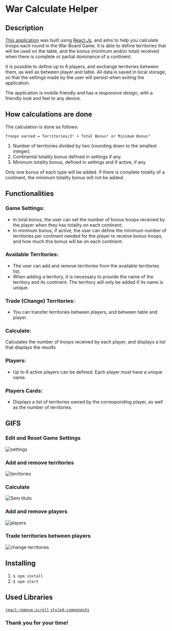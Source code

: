 # War Calculate Helper
## Description
[This application](https://react-war-calculate-helper-nxmupdey5-nycolasfelipe.vercel.app/) was built using [React.Js](https://reactjs.org), and aims to help you calculate troops each round in the War Board Game.
It is able to define territories that will be used on the table, and the bonus (minimum and/or total) received when there is complete or partial dominance of a continent.

It is possible to define up to 6 players, and exchange territories between them, as well as between player and table.
All data is saved in local storage, so that the settings made by the user will persist when exiting the application.

The application is mobile friendly and has a responsive design, with a friendly look and feel to any device.

## How calculations are done
The calculation is done as follows:

````
Troops earned = Territories/2¹ + Total Bonus² or Minimum Bonus³
````
1. Number of territories divided by two (rounding down to the smallest integer).
2. Continental totality bonus defined in settings if any.
3. Minimum totality bonus, defined in settings and if active, if any

Only one bonus of each type will be added. If there is complete totality of a continent, the minimum totality bonus will not be added.


## Functionalities
### Game Settings:
- In total bonus, the user can set the number of bonus troops received by the player when they has totality on each continent;
- In minimum bonus, if active, the user can define the minimum number of territories per continent needed for the player to receive bonus troops, and how much this bonus will be on each continent.

### Available Territories:
- The user can add and remove territories from the available territories list;
- When adding a territory, it is necessary to provide the name of the territory and its continent. The territory will only be added if its name is unique.

### Trade (Change) Territories:
- You can transfer territories between players, and between table and player.

### Calculate:
Calculates the number of troops received by each player, and displays a list that displays the results

### Players:
- Up to 6 active players can be defined. Each player must have a unique name.

### Players Cards:
- Displays a list of territories owned by the corresponding player, as well as the number of territories.


## GIFS
### Edit and Reset Game Settings
![settings](https://user-images.githubusercontent.com/71052352/190274027-b7a8f646-b3d3-4dcb-be22-24edcf3b4a32.gif)

### Add and remove territories
![territories](https://user-images.githubusercontent.com/71052352/190274346-9a394979-596b-405d-b06e-073712d4e77e.gif)

### Calculate
![Sem título](https://user-images.githubusercontent.com/71052352/190280370-2cef3af6-475d-48d2-aaeb-e89378b279db.png)

### Add and remove players
![players](https://user-images.githubusercontent.com/71052352/190274908-5d6e48f5-70fc-4f72-8eee-407c32bee246.gif)

### Trade territories between players
![change-territories](https://user-images.githubusercontent.com/71052352/190275342-5b156cf2-8f40-465e-8f25-7d225f40be97.gif)

## Installing
1. `$ npm install`
2. `$ npm start`

## Used Libraries
[`react-remove-scroll`](https://www.npmjs.com/package/react-remove-scroll)
[`styled-components`](https://www.npmjs.com/package/styled-components)

### Thank you for your time!
